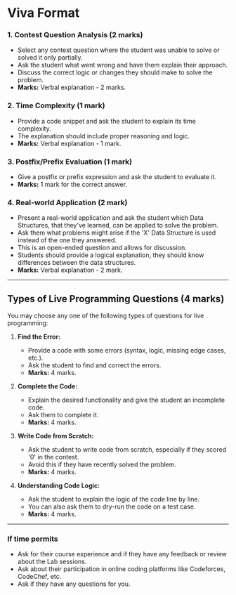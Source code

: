 # Viva Format

### 1. Contest Question Analysis (2 marks)

- Select any contest question where the student was unable to solve or solved it only partially.
- Ask the student what went wrong and have them explain their approach.
- Discuss the correct logic or changes they should make to solve the problem.
- **Marks:** Verbal explanation - 2 marks.

### 2. Time Complexity (1 mark)

- Provide a code snippet and ask the student to explain its time complexity.
- The explanation should include proper reasoning and logic.
- **Marks:** Verbal explanation - 1 mark.

### 3. Postfix/Prefix Evaluation (1 mark)

- Give a postfix or prefix expression and ask the student to evaluate it.
- **Marks:** 1 mark for the correct answer.

### 4. Real-world Application (2 mark)

- Present a real-world application and ask the student which Data Structures, that they've learned, can be applied to solve the problem.
- Ask them what problems might arise if the 'X' Data Structure is used instead of the one they answered.
- This is an open-ended question and allows for discussion.
- Students should provide a logical explanation, they should know differences between the data structures.
- **Marks:** Verbal explanation - 2 mark.

---

## Types of Live Programming Questions (4 marks)

You may choose any one of the following types of questions for live programming:

1. **Find the Error:**

   - Provide a code with some errors (syntax, logic, missing edge cases, etc.).
   - Ask the student to find and correct the errors.
   - **Marks:** 4 marks.

2. **Complete the Code:**

   - Explain the desired functionality and give the student an incomplete code.
   - Ask them to complete it.
   - **Marks:** 4 marks.

3. **Write Code from Scratch:**

   - Ask the student to write code from scratch, especially if they scored '0' in the contest.
   - Avoid this if they have recently solved the problem.
   - **Marks:** 4 marks.

4. **Understanding Code Logic:**
   - Ask the student to explain the logic of the code line by line.
   - You can also ask them to dry-run the code on a test case.
   - **Marks:** 4 marks.

---

### If time permits

- Ask for their course experience and if they have any feedback or review about the Lab sessions.
- Ask about their participation in online coding platforms like Codeforces, CodeChef, etc.
- Ask if they have any questions for you.
